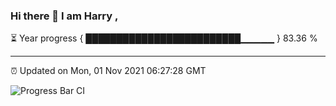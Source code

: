### Hi there 👋 I am Harry , 

⏳ Year progress { █████████████████████████▁▁▁▁▁ } 83.36 %

---

⏰ Updated on Mon, 01 Nov 2021 06:27:28 GMT

![Progress Bar CI](https://github.com/duykhang68/duykhang68/workflows/Progress%20Bar%20CI/badge.svg)
